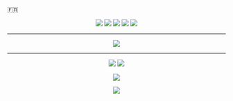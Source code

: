 🇫🇷
<p align='center'>
  <img src="https://img.shields.io/badge/csharp%20-896cd0.svg?&style=for-the-badge&logo=c%2B%2B&ogoColor=white"/>
  <img src="https://img.shields.io/badge/java-%23ED8B00.svg?&style=for-the-badge&logo=java&logoColor=white"/>
  <img src="https://img.shields.io/badge/python%20-%2314354C.svg?&style=for-the-badge&logo=python&logoColor=white"/>   
  <img src="https://img.shields.io/badge/shell%20-%23121011.svg?&style=for-the-badge&logo=gnu-bash&logoColor=white"/>
  <img src="https://img.shields.io/badge/javascript%20-%23323330.svg?&style=for-the-badge&logo=javascript&logoColor=%23F7DF1E"/>
</p>

<hr>
<p align='center'>
 <img src="https://img.shields.io/badge/node.js%20-%2343853D.svg?&style=for-the-badge&logo=node.js&logoColor=white"/>    
</p>

<hr>

<p align='center'>
  <img src="https://img.shields.io/badge/zordix%230001%20-%237289DA.svg?&style=for-the-badge&logo=discord&logoColor=white"/>    
  <a href="https://t.me/Yurika"><img src="https://img.shields.io/badge/@Yurika%20-%2317212B.svg?&style=for-the-badge&logo=telegram&logoColor=white"/></a>
</p>

<p align='center'>
<img src="https://i.imgur.com/BRkLiU1.gif"/>
</p>

<p align='center'>
  <img align="center" src="https://github-readme-stats.vercel.app/api/top-langs/?username=wh3y&layout=compact&theme=radical" />
</p>
